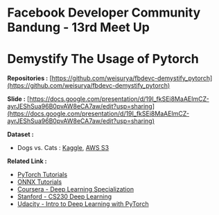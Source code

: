 # Facebook Developer Community Bandung - 13rd Meet Up
# Demystify The Usage of Pytorch

__Repositories :__ [https://github.com/weisurya/fbdevc-demystify_pytorch](https://github.com/weisurya/fbdevc-demystify_pytorch)

__Slide :__ [https://docs.google.com/presentation/d/19I_fkSEi8MaAEImCZ-ayrJEShSua96B0pvAW8eCA7aw/edit?usp=sharing](https://docs.google.com/presentation/d/19I_fkSEi8MaAEImCZ-ayrJEShSua96B0pvAW8eCA7aw/edit?usp=sharing)

__Dataset :__
* Dogs vs. Cats : [Kaggle](https://s3.amazonaws.com/content.udacity-data.com/nd089/Cat_Dog_data.zip), [AWS S3](https://s3.amazonaws.com/content.udacity-data.com/nd089/Cat_Dog_data.zip)

__Related Link :__
* [PyTorch Tutorials](https://pytorch.org/tutorials/)
* [ONNX Tutorials](https://github.com/onnx/tutorials)
* [Coursera - Deep Learning Specialization](https://www.coursera.org/specializations/deep-learning)
* [Stanford - CS230 Deep Learning](https://cs230-stanford.github.io/)
* [Udacity - Intro to Deep Learning with PyTorch](https://www.udacity.com/course/deep-learning-pytorch--ud188)